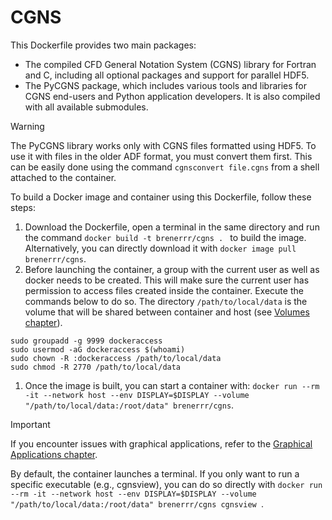 # CGNS
This Dockerfile provides two main packages:

- The compiled CFD General Notation System (CGNS) library for Fortran and C, including all optional packages and support for parallel HDF5.
- The PyCGNS package, which includes various tools and libraries for CGNS end-users and Python application developers. It is also compiled with all available submodules.

> [!WARNING]
> The PyCGNS library works only with CGNS files formatted using HDF5. To use it with files in the older ADF format, you must convert them first. This can be easily done using the command `cgnsconvert file.cgns` from a shell attached to the container.

To build a Docker image and container using this Dockerfile, follow these steps:

1. Download the Dockerfile, open a terminal in the same directory and run the command `docker build -t brenerrr/cgns . ` to build the image. Alternatively, you can directly download it with `docker image pull brenerrr/cgns`.
2. Before launching the container, a group with the current user as well as docker needs to be created. This will make sure the current user has permission to access files created inside the container. Execute the commands below to do so. The directory `/path/to/local/data` is the volume that will be shared between container and host (see [Volumes chapter](../../src/3.%20Volumes/Volumes.md)).
```
sudo groupadd -g 9999 dockeraccess
sudo usermod -aG dockeraccess $(whoami)
sudo chown -R :dockeraccess /path/to/local/data
sudo chmod -R 2770 /path/to/local/data
```
1. Once the image is built, you can start a container with: `docker run --rm -it --network host --env DISPLAY=$DISPLAY --volume "/path/to/local/data:/root/data" brenerrr/cgns`.



> [!IMPORTANT]
> If you encounter issues with graphical applications, refer to the [Graphical Applications chapter](../../src/4.%20Graphical%20Applications/Graphical%20Applications.md).

By default, the container launches a terminal. If you only want to run a specific executable (e.g., cgnsview), you can do so directly with `docker run --rm -it --network host --env DISPLAY=$DISPLAY --volume "/path/to/local/data:/root/data" brenerrr/cgns cgnsview `.

